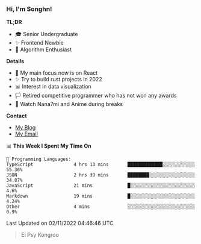 ### Hi, I'm Songhn!

**TL;DR**

- 🎓 Senior Undergraduate
- ✨ Frontend Newbie
- 🎈 Algorithm Enthusiast

**Details**

- 🎯 My main focus now is on React
- ✨ Try to build rust projects in 2022
- 📊 Interest in data visualization
- 🏳️ Retired competitive programmer who has not won any awards
- 🍵 Watch Nana7mi and Anime during breaks

**Contact**
- [My Blog](https://blog.songhn.com)
- [My Email](mailto:songhn233@gmail.com)

<!--START_SECTION:waka-->
📊 **This Week I Spent My Time On** 

```text
💬 Programming Languages: 
TypeScript               4 hrs 13 mins       █████████████░░░░░░░░░░░░   55.36% 
JSON                     2 hrs 39 mins       ████████░░░░░░░░░░░░░░░░░   34.87% 
JavaScript               21 mins             █░░░░░░░░░░░░░░░░░░░░░░░░   4.6% 
Markdown                 19 mins             █░░░░░░░░░░░░░░░░░░░░░░░░   4.24% 
Other                    4 mins              ░░░░░░░░░░░░░░░░░░░░░░░░░   0.9%

```


 Last Updated on 02/11/2022 04:46:46 UTC
<!--END_SECTION:waka-->

> El Psy Kongroo
